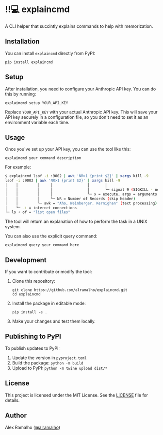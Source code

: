 # ‼💻 explaincmd

A CLI helper that succintly explains commands to help with memorization.

## Installation

You can install `explaincmd` directly from PyPI:

```
pip install explaincmd
```

## Setup

After installation, you need to configure your Anthropic API key. You can do this by running:

```
explaincmd setup YOUR_API_KEY
```

Replace `YOUR_API_KEY` with your actual Anthropic API key. This will save your API key securely in a configuration file, so you don't need to set it as an environment variable each time.

## Usage

Once you've set up your API key, you can use the tool like this:

```
explaincmd your command description
```

For example:

```bash
$ explaincmd lsof -i :9002 | awk 'NR>1 {print $2}' | xargs kill -9
lsof -i :9002 | awk 'NR>1 {print $2}' | xargs kill -9
│    │         │     │                │       │
│    │         │     │                │       └─ signal 9 (SIGKILL - no mercy)
│    │         │     │                └─ x = execute, args = arguments
│    │         │     └─ NR = Number of Records (skip header)
│    │         └─ awk = "Aho, Weinberger, Kernighan" (text processing)
│    └─ -i = internet connections
└─ ls + of = "list open files"
```

The tool will return an explanation of how to perform the task in a UNIX system.

You can also use the explicit query command:

```
explaincmd query your command here
```

## Development

If you want to contribute or modify the tool:

1. Clone this repository:
   ```
   git clone https://github.com/alramalho/explaincmd.git
   cd explaincmd
   ```

2. Install the package in editable mode:
   ```
   pip install -e .
   ```

3. Make your changes and test them locally.

## Publishing to PyPI

To publish updates to PyPI:

1. Update the version in `pyproject.toml`
2. Build the package: `python -m build`
3. Upload to PyPI: `python -m twine upload dist/*`

## License

This project is licensed under the MIT License. See the [LICENSE](LICENSE.txt) file for details.

## Author

Alex Ramalho ([@alramalho](https://github.com/alramalho))
